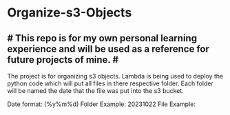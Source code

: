 # Organize-s3-Objects
<h2># This repo is for my own personal learning experience and will be used as a reference for future projects of mine. #</h2>
The project is for organizing s3 objects. Lambda is being used to deploy the python code which will put all files in there respective folder. Each folder will be named the date that the file was put into the s3 bucket.

Date format: (%y%m%d)
Folder Example: 20231022
File Example:
